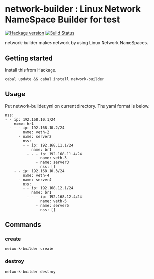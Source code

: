 # network-builder : Linux Network NameSpace Builder for test

[![Hackage version](https://img.shields.io/hackage/v/network-builder.svg?style=flat)](https://hackage.haskell.org/package/network-builder)  [![Build Status](https://travis-ci.org/junjihashimoto/network-builder.png?branch=master)](https://travis-ci.org/junjihashimoto/network-builder)

network-builder makes network by using Linux Network NameSpaces.

## Getting started

Install this from Hackage.

    cabal update && cabal install network-builder

## Usage

Put network-builder.yml on current directory.
The yaml format is below.

```
nss:
- - ip: 192.168.10.1/24
    name: br1
  - - - ip: 192.168.10.2/24
        name: veth-2
      - name: server2
        nss:
        - - ip: 192.168.11.1/24
            name: br1
          - - - ip: 192.168.11.4/24
                name: veth-3
              - name: server3
                nss: []
    - - ip: 192.168.10.3/24
        name: veth-4
      - name: server4
        nss:
        - - ip: 192.168.12.1/24
            name: br1
          - - - ip: 192.168.12.4/24
                name: veth-5
              - name: server5
                nss: []

```

## Commands

### create

```
network-builder create
```

### destroy

```
network-builder destroy
```

